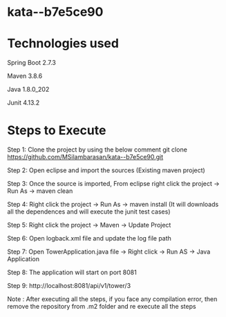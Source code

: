 # kata--b7e5ce90

Technologies used
==================

Spring Boot 2.7.3

Maven 3.8.6

Java 1.8.0_202

Junit 4.13.2

Steps to Execute
================

Step 1: Clone the project by using the below comment
	      git clone https://github.com/MSilambarasan/kata--b7e5ce90.git

Step 2: Open eclipse and import the sources (Existing maven project)

Step 3: Once the source is imported, From eclipse right click the project -> Run As -> maven clean

Step 4: Right click the project -> Run As -> maven install (It will downloads all the dependences and will execute the junit test cases)

Step 5: Right click the project -> Maven -> Update Project

Step 6: Open logback.xml file and update the log file path
	<property name="LOG_ROOT" value="Your path" />	

Step 7: Open TowerApplication.java file -> Right click -> Run AS -> Java Application

Step 8: The application will start on port 8081

Step 9: http://localhost:8081/api/v1/tower/3

Note : After executing all the steps, if you face any compilation error, then remove the repository from .m2 folder and re execute all the steps
